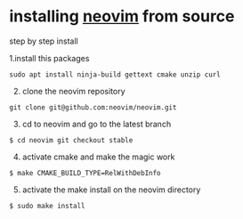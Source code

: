 # installing [neovim](https://github.com/neovim/neovim) from source 

step by step install 

1.install this packages 

```
sudo apt install ninja-build gettext cmake unzip curl
```

2. clone the neovim repository

```
git clone git@github.com:neovim/neovim.git
```

3. cd to neovim and go to the latest branch

```
$ cd neovim git checkout stable 
```

4. activate cmake and make the magic work

```
$ make CMAKE_BUILD_TYPE=RelWithDebInfo
```

5. activate the make install on the neovim directory 

```
$ sudo make install
```
